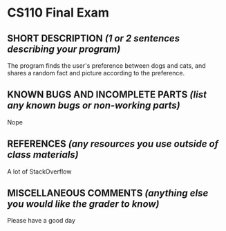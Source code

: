 # CS110 Final Exam

## SHORT DESCRIPTION *(1 or 2 sentences describing your program)*

The program finds the user's preference between dogs and cats, and shares a random fact and picture according to the preference.

## KNOWN BUGS AND INCOMPLETE PARTS *(list any known bugs or non-working parts)*

Nope 

## REFERENCES *(any resources you use outside of class materials)*

A lot of StackOverflow

## MISCELLANEOUS COMMENTS *(anything else you would like the grader to know)*

Please have a good day 